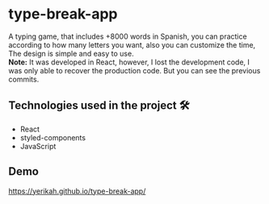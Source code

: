 # type-break-app
A typing game, that includes +8000 words in Spanish, you can practice according to how many letters you want, also you can customize the time, The design is simple and easy to use.<br/>
**Note:** It was developed in React, however, I lost the development code, I was only able to recover the production code. But you can see the previous commits. 

## Technologies used in the project 🛠
- React
- styled-components
- JavaScript
## Demo
https://yerikah.github.io/type-break-app/
